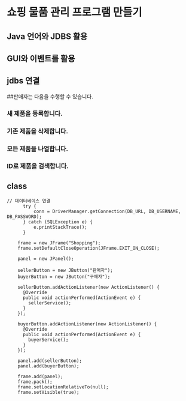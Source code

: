 # 쇼핑 물품 관리 프로그램 만들기
## Java 언어와 JDBS 활용
## GUI와 이벤트를 활용
## jdbs 연결

##판매자는 다음을 수행할 수 있습니다.

### 새 제품을 등록합니다.
### 기존 제품을 삭제합니다.
### 모든 제품을 나열합니다.
### ID로 제품을 검색합니다.

## class
```
// 데이터베이스 연결
	  try {
          conn = DriverManager.getConnection(DB_URL, DB_USERNAME, DB_PASSWORD);
      } catch (SQLException e) {
          e.printStackTrace();
      }
	  
    frame = new JFrame("Shopping");
    frame.setDefaultCloseOperation(JFrame.EXIT_ON_CLOSE);

    panel = new JPanel();
    
    sellerButton = new JButton("판매자");
    buyerButton = new JButton("구매자");

    sellerButton.addActionListener(new ActionListener() {
      @Override
      public void actionPerformed(ActionEvent e) {
        sellerService();
      }
    });

    buyerButton.addActionListener(new ActionListener() {
      @Override
      public void actionPerformed(ActionEvent e) {
        buyerService();
      }
    });

    panel.add(sellerButton);
    panel.add(buyerButton);

    frame.add(panel);
    frame.pack();
    frame.setLocationRelativeTo(null);
    frame.setVisible(true);
```
